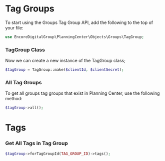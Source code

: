 # Tag Groups

To start using the Groups Tag Group API, add the following to the top of your file:

```php
use EncoreDigitalGroup\PlanningCenter\Objects\Groups\TagGroup;
```

### TagGroup Class

Now we can create a new instance of the TagGroup class;

```php
$tagGroup = TagGroup::make($clientId, $clientSecret);
```

### All Tag Groups

To get all groups tag groups that exist in Planning Center, use the following method:

```php
$tagGroup->all();
```

# Tags

### Get All Tags in Tag Group

```php
$tagGroup->forTagGroupId(TAG_GROUP_ID)->tags();
```